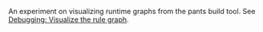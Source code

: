 
An experiment on visualizing runtime graphs from the pants build tool. See [Debugging: Visualize the rule graph](https://www.pantsbuild.org/docs/rules-api-tips#debugging-visualize-the-rule-graph).
